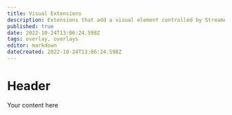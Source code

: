 ```yaml
---
title: Visual Extensions
description: Extensions that add a visual element controlled by Streamer.bot
published: true
date: 2022-10-24T13:06:24.598Z
tags: overlay, overlays
editor: markdown
dateCreated: 2022-10-24T13:06:24.598Z
---
```


# Header
Your content here